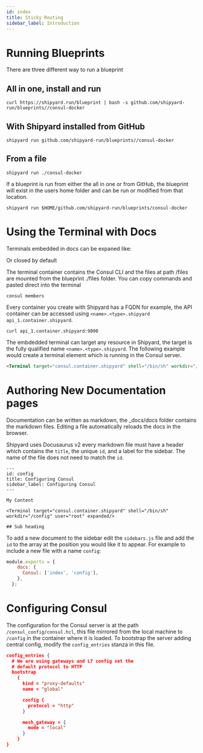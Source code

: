 ```yaml
---
id: index
title: Sticky Routing
sidebar_label: Introduction
---
```

# Running Blueprints

There are three different way to run a blueprint

## All in one, install and run

```
curl https://shipyard.run/blueprint | bash -s github.com/shipyard-run/blueprints//consul-docker
```

## With Shipyard installed from GitHub

```
shipyard run github.com/shipyard-run/blueprints//consul-docker
```

## From a file

```
shipyard run ./consul-docker
```

If a blueprint is run from either the all in one or from GitHub, the blueprint will exist in the users home folder and can be run or modified from that location.

```
shipyard run $HOME/github.com/shipyard-run/blueprints/consul-docker
```


# Using the Terminal with Docs

Terminals embedded in docs can be expaned like:

<Terminal target="tools.container.shipyard" shell="/bin/bash" workdir="/files" user="root" expanded />
<p></p>

Or closed by default

<Terminal target="tools.container.shipyard" shell="/bin/bash" workdir="/files" user="root"/>
<p></p>

The terminal container contains the Consul CLI and the files at path /files are mounted from the blueprint ./files folder. You can copy commands and pasted direct into the terminal

```shell
consul members
```

<Terminal target="tools.container.shipyard" shell="/bin/bash" workdir="/files" user="root" expanded/>
<p></p>

Every container you create with Shipyard has a FQDN for example, the API container can be accessed using `<name>.<type>.shipyard` `api_1.container.shipyard`.

```shell
curl api_1.container.shipyard:9090
```

<Terminal target="tools.container.shipyard" shell="/bin/bash" workdir="/files" user="root" expanded/>
<p></p>

The embdedded terminal can target any resource in Shipyard, the target is the fully qualified name `<name>.<type>.shipyard`. The following example would 
create a terminal element which is running in the Consul server.

```html
<Terminal target="consul.container.shipyard" shell="/bin/sh" workdir="/config" user="root" expanded/>
```

<Terminal target="consul.container.shipyard" shell="/bin/sh" workdir="/config" user="root" expanded/>
<p></p>

# Authoring New Documentation pages

Documentation can be written as markdown, the _docs/docs folder contains the markdown files. Editing a file automatically reloads the docs in the browser.

Shipyard uses Docusaurus v2 every markdown file must have a header which contains the `title`, the unique `id`, and a label for the sidebar. The name of the file
does not need to match the `id`.

```
---
id: config
title: Configuring Consul
sidebar_label: Configuring Consul
---

My Content

<Terminal target="consul.container.shipyard" shell="/bin/sh" workdir="/config" user="root" expanded/>

## Sub heading
```

To add a new document to the sidebar edit the `sidebars.js` file and add the `id` to the array at the position you would like it to appear. For example to include a
new file with a name `config`:

```js
module.exports = {
    docs: {
      Consul: ['index', 'config'],
    },
  };
```

# Configuring Consul

The configuration for the Consul server is at the path `/consul_config/consul.hcl`, this file mirrored from the local machine to `/config` in the container where it is loaded.
To bootstrap the server adding central config, modify the `config_entries` stanza in this file.

```json
config_entries {
  # We are using gateways and L7 config set the 
  # default protocol to HTTP
  bootstrap 
    {
      kind = "proxy-defaults"
      name = "global"

      config {
        protocol = "http"
      }

      mesh_gateway = {
        mode = "local"
      }
    }
}
```